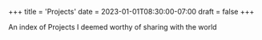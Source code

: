 +++
title = 'Projects'
date = 2023-01-01T08:30:00-07:00
draft = false
+++

An index of Projects I deemed worthy of sharing with the world

